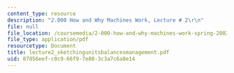 ```yaml
---
content_type: resource
description: "2.000 How and Why Machines Work, Lecture # 2\r\n"
file: null
file_location: /coursemedia/2-000-how-and-why-machines-work-spring-2002/87856eefc0c966f97e803c3a7c6a8e14_lecture2_sketchingunitsbalancesmanagement.pdf
file_type: application/pdf
resourcetype: Document
title: lecture2_sketchingunitsbalancesmanagement.pdf
uid: 87856eef-c0c9-66f9-7e80-3c3a7c6a8e14
---
```

